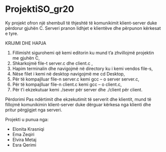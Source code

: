# ProjektiSO_gr20
Ky projekt ofron një shembull të thjeshtë të komunikimit klient-server duke përdorur gjuhën C. Serveri pranon lidhjet e klientëve dhe përpunon kërkesat e tyre.

KRIJIMI DHE HAPJA 
1.	Fillimisht sigurohemi që kemi editorin ku mund t’a zhvillojmë projektin me gjuhën C,
2.	Shkarkojmë file-t server.c dhe client.c ,
3.	Hapim terminalin dhe navigojmë në directory ku i kemi vendos file-s,
4.	Nëse filet i kemi në desktop navigojmë me cd Desktop,
5.	Për të kompajlluar file-n server.c kemi gcc – o server server.c,
6.	Për të kompajlluar file-n client.c kemi gcc – o  client.c,
7.	Për t’i ekzekutuar kemi ./sever për server dhe ./client për client.

Përdorimi
Pas ndërtimit dhe ekzekutimit të serverit dhe klientit, mund të fillojmë komunikimin klient-server duke dërguar kërkesa nga klienti dhe pritur përgjigjet nga serveri.

Projekti u punua nga:
- Elonita Krasniqi
- Ema Zeqiri
- Elvira Metaj
- Esra Qerimi
